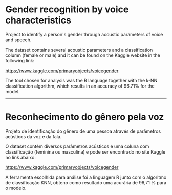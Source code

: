 # Gender recognition by voice characteristics

Project to identify a person's gender through acoustic parameters of voice and speech.

The dataset contains several acoustic parameters and a classification column (female or male) and it can be found on the Kaggle website in the following link:

https://www.kaggle.com/primaryobjects/voicegender

The tool chosen for analysis was the R language together with the k-NN classification algorithm, which results in an accuracy of 96.71% for the model.

-----------------------------------------------------------------------------------------------------------------------------------

# Reconhecimento do gênero pela voz

Projeto de identificação do gênero de uma pessoa através de parâmetros acústicos da voz e da fala.

O dataset contém diversos parâmetros acústicos e uma coluna com classificação (feminina ou masculina) e pode ser encontrado no site Kaggle no link abaixo:

https://www.kaggle.com/primaryobjects/voicegender

A ferramenta escolhida para análise foi a linguagem R junto com o algoritmo de classificação KNN, obteno como resultado uma acurária de 96,71 % para o modelo. 
